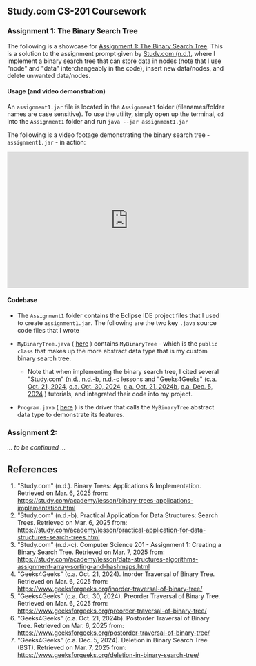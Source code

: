 
## Study.com CS-201 Coursework

### Assignment 1: The Binary Search Tree

The following is a showcase for [Assignment 1: The Binary Search Tree](./Assignment1). This is a solution to the assignment prompt given by [Study.com (n.d.)](https://study.com/academy/lesson/binary-trees-applications-implementation.html), where I implement a binary search tree that can store data in nodes (note that I use "node" and "data" interchangeably in the code), insert new data/nodes, and delete unwanted data/nodes.

#### Usage (and video demonstration)

An ``assignment1.jar`` file is located in the ``Assignment1`` folder (filenames/folder names are case sensitive). To use the utility, simply open up the terminal, ``cd`` into the ``Assignment1`` folder and run ``java --jar assignment1.jar``

The following is a video footage demonstrating the binary search tree - ``assignment1.jar`` - in action:

<iframe width="560" height="315" src="https://www.youtube.com/embed/we6UDeys28s" title="YouTube video player" frameborder="0" allow="accelerometer; autoplay; clipboard-write; encrypted-media; gyroscope; picture-in-picture; web-share" referrerpolicy="strict-origin-when-cross-origin" allowfullscreen></iframe>

#### Codebase

* The ``Assignment1`` folder contains the Eclipse IDE project files that I used to create ``assignment1.jar``. The following are the two key ``.java`` source code files that I wrote 

* ``MyBinaryTree.java`` ( [here](./Assignment1/src/assignment/MyBinaryTree.java) ) contains ``MyBinaryTree`` - which is the ``public class`` that makes up the more abstract data type that is my custom binary search tree.
    * Note that when implementing the binary search tree, I cited several "Study.com" ([n.d.](https://study.com/academy/lesson/binary-trees-applications-implementation.html), [n.d.-b](https://study.com/academy/lesson/practical-application-for-data-structures-search-trees.html), [n.d.-c](https://study.com/academy/lesson/data-structures-algorithms-assignment-array-sorting-and-hashmaps.html) lessons and "Geeks4Geeks" ([c.a. Oct. 21, 2024](https://www.geeksforgeeks.org/inorder-traversal-of-binary-tree/), [c.a. Oct. 30, 2024](https://www.geeksforgeeks.org/preorder-traversal-of-binary-tree/), [c.a. Oct. 21, 2024b](https://www.geeksforgeeks.org/postorder-traversal-of-binary-tree/), [c.a. Dec. 5, 2024](https://www.geeksforgeeks.org/deletion-in-binary-search-tree/) ) tutorials, and integrated their code into my project.
* ``Program.java`` ( [here](./Assignment1/src/assignment/Program.java) ) is the driver that calls the ``MyBinaryTree`` abstract data type to demonstrate its features.

### Assignment 2:

_... to be continued ..._

## References

1. "Study.com" (n.d.). Binary Trees: Applications & Implementation. Retrieved on Mar. 6, 2025 from: https://study.com/academy/lesson/binary-trees-applications-implementation.html
2. "Study.com" (n.d.-b). Practical Application for Data Structures: Search Trees. Retrieved on Mar. 6, 2025 from: https://study.com/academy/lesson/practical-application-for-data-structures-search-trees.html
3. "Study.com" (n.d.-c). Computer Science 201 - Assignment 1: Creating a Binary Search Tree. Retrieved on Mar. 7, 2025 from: https://study.com/academy/lesson/data-structures-algorithms-assignment-array-sorting-and-hashmaps.html
4. "Geeks4Geeks" (c.a. Oct. 21, 2024). Inorder Traversal of Binary Tree. Retrieved on Mar. 6, 2025 from: https://www.geeksforgeeks.org/inorder-traversal-of-binary-tree/
5. "Geeks4Geeks" (c.a. Oct. 30, 2024). Preorder Traversal of Binary Tree. Retrieved on Mar. 6, 2025 from: https://www.geeksforgeeks.org/preorder-traversal-of-binary-tree/
6. "Geeks4Geeks" (c.a. Oct. 21, 2024b). Postorder Traversal of Binary Tree. Retrieved on Mar. 6, 2025 from: https://www.geeksforgeeks.org/postorder-traversal-of-binary-tree/
7. "Geeks4Geeks" (c.a. Dec. 5, 2024). Deletion in Binary Search Tree (BST). Retrieved on Mar. 7, 2025 from: https://www.geeksforgeeks.org/deletion-in-binary-search-tree/

